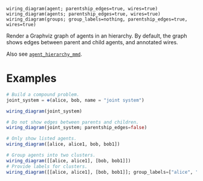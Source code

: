 ```
wiring_diagram(agent; parentship_edges=true, wires=true)
wiring_diagram(agents; parentship_edges=true, wires=true)
wiring_diagram(groups; group_labels=nothing, parentship_edges=true, wires=true)
```

Render a Graphviz graph of agents in an hierarchy. By default, the graph shows edges between parent and child agents, and annotated wires.

Also see [`agent_hierarchy_mmd`](@ref).

# Examples

```julia
# Build a compound problem.
joint_system = ⊕(alice, bob, name = "joint system")

wiring_diagram(joint_system)

# Do not show edges between parents and children.
wiring_diagram(joint_system; parentship_edges=false)

# Only show listed agents.
wiring_diagram([alice, alice1, bob, bob1])

# Group agents into two clusters.
wiring_diagram([[alice, alice1], [bob, bob1]])
# Provide labels for clusters.
wiring_diagram([[alice, alice1], [bob, bob1]]; group_labels=["alice", "bob"], parentship_edges=false)
```
